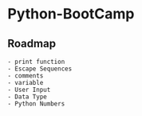 # Python-BootCamp

## Roadmap

 ```
 - print function
 - Escape Sequences
 - comments
 - variable
 - User Input
 - Data Type
 - Python Numbers
 
 
 
 
 ```
